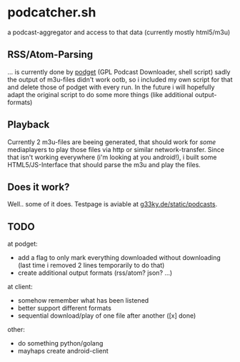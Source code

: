 podcatcher.sh
=============

a podcast-aggregator and access to that data (currently mostly html5/m3u)

## RSS/Atom-Parsing

... is currently done by [podget](http://podget.sourceforge.net/) (GPL Podcast Downloader, shell script)
sadly the output of m3u-files didn't work ootb, so i included my own script for that and delete those of podget with every run.
In the future i will hopefully adapt the original script to do some more things (like additional output-formats)

## Playback

Currently 2 m3u-files are beeing generated, that should work for _some_ mediaplayers to play those files via http or similar network-transfer.
Since that isn't working everywhere (i'm looking at you android!), i built some HTML5/JS-Interface that should parse the m3u and play the files.

## Does it work?

Well.. some of it does. Testpage is aviable at [g33ky.de/static/podcasts](http://g33ky.de/static/podcasts/).

## TODO

at podget:
* add a flag to only mark everything downloaded without downloading (last time i removed 2 lines temporarily to do that)
* create additional output formats (rss/atom? json? ...)

at client:
* somehow remember what has been listened
* better support different formats
* sequential download/play of one file after another ([x] done)

other:
* do something python/golang
* mayhaps create android-client
